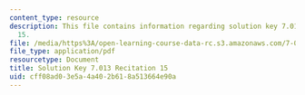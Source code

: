 ```yaml
---
content_type: resource
description: This file contains information regarding solution key 7.013 recitation
  15.
file: /media/https%3A/open-learning-course-data-rc.s3.amazonaws.com/7-013-introductory-biology-spring-2013/cff08ad03e5a4a402b618a513664e90a_MIT7_013S12_RecitatSol_15.pdf
file_type: application/pdf
resourcetype: Document
title: Solution Key 7.013 Recitation 15
uid: cff08ad0-3e5a-4a40-2b61-8a513664e90a
---
```

